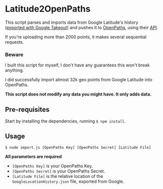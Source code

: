 # Latitude2OpenPaths

This script parses and imports data from Google Latitude's history ([exported with Google Takeout](http://google.com/takeout)) and pushes it to [OpenPaths](https://openpaths.cc/), using their [API](https://openpaths.cc/api).

If you're uploading more than 2000 points, it makes several sequential requests.

### Beware

I built this script for myself, I don't have any guarantees this won't break anything.

I did successfully import almost 32k geo points from Google Latitude into OpenPaths.

**This script does not modify any data you might have. It only adds data.**

## Pre-requisites

Start by installing the dependencies, running `$ npm install`.

## Usage

`$ node import.js [OpenPaths Key] [OpenPaths Secret] [Latitude File]`

**All parameters are required**

- `[OpenPaths Key]` is your OpenPaths Key.
- `[OpenPaths Secret]` is your OpenPaths Secret.
- `[Latitude File]` is the relative location of the `GoogleLocationHistory.json` file, exported from Google.